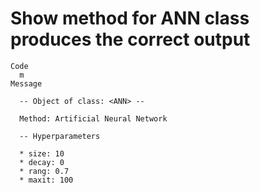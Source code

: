 # Show method for ANN class produces the correct output

    Code
      m
    Message
      
      -- Object of class: <ANN> --
      
      Method: Artificial Neural Network
      
      -- Hyperparameters 
      
      * size: 10
      * decay: 0
      * rang: 0.7
      * maxit: 100
      

